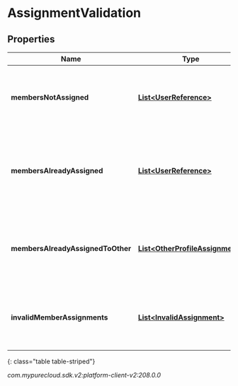 # AssignmentValidation


## Properties

| Name | Type | Description | Notes |
| ------------ | ------------- | ------------- | ------------- |
| **membersNotAssigned** | [**List&lt;UserReference&gt;**](UserReference) | The list of users that are not assigned to any custom performance profile |  [optional] |
| **membersAlreadyAssigned** | [**List&lt;UserReference&gt;**](UserReference) | The list of users that are already assigned to the requesting custom performance profile |  [optional] |
| **membersAlreadyAssignedToOther** | [**List&lt;OtherProfileAssignment&gt;**](OtherProfileAssignment) | The list of users that are already assigned to other custom performance profiles |  [optional] |
| **invalidMemberAssignments** | [**List&lt;InvalidAssignment&gt;**](InvalidAssignment) | The list of user id that are invalid for the gamfication service to handle |  [optional] |
{: class="table table-striped"}




_com.mypurecloud.sdk.v2:platform-client-v2:208.0.0_
